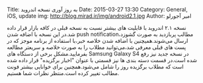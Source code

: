 Title:  به روز آوری نسخه اندروید
Date: 2015-03-27 13:30
Category: General, iOS, update
img: http://blog.mirad.ir/img/android2.1.jpg
Author: امیر آجورلو

نسخه ۲.۱ اندروید با قابلیت های بیشتر نسبت به نسخه قبلی در کافه بازار قرار داده شد.در این نسخه با اضافه شدن push notification،مطالب پربازدید به صورت گشوزد ارسال می‌شوند.همیچنین با اضافه شدن خلاصه خبر،با استفاده از برنامه موجز که در پست های قبلی معرفی شد،می‌توانید مطلاب را به صورت خلاصه و سریعتر مطالعه بفرمایید.مشکل برخی از دستگاه های Samsung Galaxy S4 در نسخه جدید نیز رفع شده است.در قسمت دسته بندی ها نیز قسمتی با عنوان "اخبار برگزیده" قرار داده شده است که مطلاب برگزیده روز را شامل می‌شود.همچنین برای خوانایی بیشتر فونت مطالب تغییر کرده است.منتظر نظرات شما هستیم.